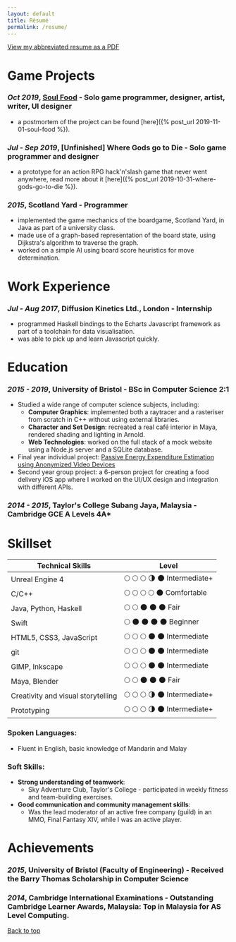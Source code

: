 ```yaml
---
layout: default
title: Résumé
permalink: /resume/
---
```


[View my abbreviated resume as a PDF](/assets/JasonChan_Resume2019.pdf)

# Game Projects

### _Oct 2019_, [**Soul Food**](https://hianhianhian.itch.io/soul-food) - Solo game programmer, designer, artist, writer, UI designer
  - a postmortem of the project can be found [here]({% post_url 2019-11-01-soul-food %}).

### _Jul - Sep 2019_, **\[Unfinished\] Where Gods go to Die** - Solo game programmer and designer
  - a prototype for an action RPG hack'n'slash game that never went anywhere, read more about it [here]({% post_url 2019-10-31-where-gods-go-to-die %}).

### _2015_, **Scotland Yard** - Programmer
  - implemented the game mechanics of the boardgame, Scotland Yard, in Java as part of a university class.
  - made use of a graph-based representation of the board state, using Dijkstra's algorithm to traverse the graph.
  - worked on a simple AI using board score heuristics for move determination.
  
# Work Experience

### _Jul - Aug 2017_, **Diffusion Kinetics Ltd., London** - Internship
  - programmed Haskell bindings to the Echarts Javascript framework as part of a toolchain for data visualisation.
  - was able to pick up and learn Javascript quickly.

# Education

### _2015 - 2019_, **University of Bristol** - BSc in Computer Science 2:1
  - Studied a wide range of computer science subjects, including: 
    - **Computer Graphics**: implemented both a raytracer and a rasteriser from scratch in C++ without using external libraries.
    - **Character and Set Design**: recreated a real café interior in Maya, rendered shading and lighting in Arnold.
    - **Web Technologies**: worked on the full stack of a mock website using a Node.js server and a SQLite database.
  - Final year individual project: [Passive Energy Expenditure Estimation using Anonymized Video Devices](/assets/dissertation.pdf)
  - Second year group project: a 6-person project for creating a food delivery iOS app where I worked on the UI/UX design and integration with different APIs.
    
### _2014 - 2015_, **Taylor's College Subang Jaya, Malaysia** - Cambridge GCE A Levels 4A*

# Skillset

| Technical Skills | Level |
|--|-------|
|Unreal Engine 4| :full_moon: :full_moon: :full_moon: :last_quarter_moon: :new_moon: Intermediate+|
|C/C++ | :full_moon: :full_moon: :full_moon: :full_moon: :new_moon: Comfortable|
|Java, Python, Haskell | :full_moon: :full_moon: :new_moon: :new_moon: :new_moon: Fair|
|Swift | :full_moon: :new_moon: :new_moon: :new_moon: :new_moon: Beginner|
|HTML5, CSS3, JavaScript| :full_moon: :full_moon: :full_moon: :new_moon: :new_moon: Intermediate|
|git | :full_moon: :full_moon: :full_moon: :new_moon: :new_moon: Intermediate|
|GIMP, Inkscape| :full_moon: :full_moon: :full_moon: :new_moon: :new_moon: Intermediate|
|Maya, Blender | :full_moon: :full_moon: :new_moon: :new_moon: :new_moon: Fair|
|Creativity and visual storytelling | :full_moon: :full_moon: :full_moon: :last_quarter_moon: :new_moon: Intermediate+|
|Prototyping | :full_moon: :full_moon: :full_moon: :last_quarter_moon: :new_moon: Intermediate+|

### Spoken Languages: 
  - Fluent in English, basic knowledge of Mandarin and Malay
  
### Soft Skills:
  - **Strong understanding of teamwork**: 
    - Sky Adventure Club, Taylor's College - participated in weekly fitness and team-building exercises.
  - **Good communication and community management skills**: 
    - Was the lead moderator of an active free company (guild) in an MMO, Final Fantasy XIV, while I was an active player.
    
# Achievements

### _2015_, **University of Bristol (Faculty of Engineering)** - Received the Barry Thomas Scholarship in Computer Science
### _2014_, **Cambridge International Examinations** - Outstanding Cambridge Learner Awards, Malaysia: Top in Malaysia for AS Level Computing.

[Back to top](#)